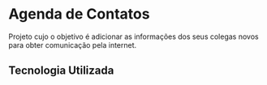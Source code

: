 # Agenda de Contatos

Projeto cujo o objetivo é adicionar as informações dos seus colegas novos para obter comunicação pela internet. 

## Tecnologia Utilizada 
